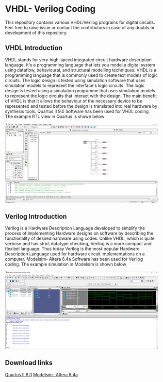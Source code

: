 # VHDL- Verilog Coding

This repository contains various VHDL/Verilog programs for digital circuits. Feel free to raise issue or contact the contributors in case of any doubts or development of this repository.

## VHDL Introduction
VHDL stands for very-high-speed integrated circuit hardware description language. It's a programming language that lets you model a digital system using dataflow, behavioural, and structural modelling techniques. VHDL is a programming language that is commonly used to create text models of logic circuits. The logic design is tested using simulation software that uses simulation models to represent the interface's logic circuits. The logic design is tested using a simulation programme that uses simulation models to represent the logic circuits that interact with the design. The main benefit of VHDL is that it allows the behaviour of the necessary device to be represented and tested before the design is translated into real hardware by synthesis tools.
Quartus II 9.0 Software has been used for VHDL coding. The example RTL view in Quartus is shown below

![](Media/RTL_view.png)

## Verilog Introduction
Verilog is a Hardware Description Language developed to simplify the process of implementing Hardware designs on software by describing the functionality of desired hardware using codes. Unlike VHDL, which is quite verbose and has strict datatype checking, Verilog is a more compact and flexibel language. Thus today Verilog is the most popular Hardware Description Language used for hardware circuit implementations on a computer.
Modelsim- Altera 6.4a Software has been used for Verilog coding. The example simulation in Modelsim is shown below

![](Media/FA_dataflow_sim.png)


## Download links
[Quartus II 9.0](https://fpgasoftware.intel.com/13.0sp1/?edition=web)
[Modelsim- Altera 6.4a](https://drive.google.com/uc?id=1bRwvnQrGw0gavGml-SpD0AZFAumdPXTg&export=download)
